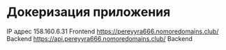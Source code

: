 # Докеризация приложения

IP адрес 158.160.6.31
Frontend https://pereyyra666.nomoredomains.club/
Backend https://api.pereyyra666.nomoredomains.club/
Backend